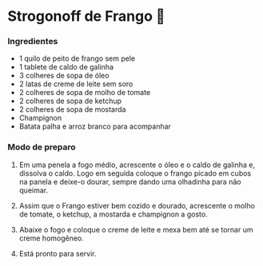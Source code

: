 # Strogonoff de Frango :chicken:

### **Ingredientes**

- 1 quilo de peito de frango sem pele
- 1 tablete de caldo de galinha
- 3 colheres de sopa de óleo
- 2 latas de creme de leite sem soro
- 2 colheres de sopa de molho de tomate
- 2 colheres de sopa de ketchup
- 2 colheres de sopa de mostarda
- Champignon
- Batata palha e arroz branco para acompanhar



### **Modo de preparo**

1. Em uma penela a fogo médio, acrescente o óleo e o caldo de galinha e, dissolva o caldo. Logo em seguida coloque o frango picado em cubos na panela e deixe-o dourar, sempre dando uma olhadinha para não queimar.

2. Assim que o Frango estiver bem cozido e dourado, acrescente o molho de tomate, o ketchup, a mostarda e champignon a gosto.
3. Abaixe o fogo e coloque o creme de leite e mexa bem até se tornar um creme homogêneo.
4. Está pronto para servir. 

